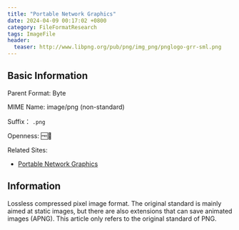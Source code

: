 ```yaml
---
title: "Portable Network Graphics"
date: 2024-04-09 00:17:02 +0800
category: FileFormatResearch
tags: ImageFile
header:
  teaser: http://www.libpng.org/pub/png/img_png/pnglogo-grr-sml.png
---
```


## Basic Information

Parent Format: Byte

MIME Name: image/png (non-standard)

Suffix： `.png`

Openness: 🆓📖

Related Sites:

* [Portable Network Graphics](http://www.libpng.org/pub/png/)

## Information

Lossless compressed pixel image format. The original standard is mainly aimed at static images, but there are also extensions that can save animated images (APNG). This article only refers to the original standard of PNG.
